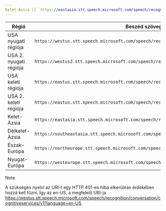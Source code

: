 ```yaml
---
Kelet-Ázsia |} `https://eastasia.stt.speech.microsoft.com/speech/recognition/conversation/cognitiveservices/v1` author: wolfma61 ms.service: cognitive services ms.topic: közé tartozik a ms.date: 05/07/2018 ms.author: wolfma
---
```


Régió| Beszéd szöveges végpontra
-|-
USA nyugati régiója| `https://westus.stt.speech.microsoft.com/speech/recognition/conversation/cognitiveservices/v1`
USA 2. nyugati régiója| `https://westus2.stt.speech.microsoft.com/speech/recognition/conversation/cognitiveservices/v1`
USA keleti régiója| `https://eastus.stt.speech.microsoft.com/speech/recognition/conversation/cognitiveservices/v1`
USA 2. keleti régiója| `https://eastus.stt.speech.microsoft.com/speech/recognition/conversation/cognitiveservices/v1`
Kelet-Ázsia| `https://eastasia.stt.speech.microsoft.com/speech/recognition/conversation/cognitiveservices/v1`
Délkelet-Ázsia| `https://southeastasia.stt.speech.microsoft.com/speech/recognition/conversation/cognitiveservices/v1`
Észak-Európa| `https://northeurope.stt.speech.microsoft.com/speech/recognition/conversation/cognitiveservices/v1`
Nyugat-Európa| `https://westeurope.stt.speech.microsoft.com/speech/recognition/conversation/cognitiveservices/v1`


> [!NOTE]
> A szükséges nyelvi az URI-t egy HTTP 401-es hiba elkerülése érdekében hozzá kell fűzni. Így az en-US, a megfelelő URI-ja https://westus.stt.speech.microsoft.com/speech/recognition/conversation/cognitiveservices/v1?language=en-US.

